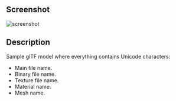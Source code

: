 ## Screenshot

![screenshot](screenshot/screenshot.png)

## Description

Sample glTF model where everything contains Unicode characters:

- Main file name.
- Binary file name.
- Texture file name.
- Material name.
- Mesh name.